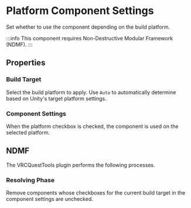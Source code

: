 # Platform Component Settings

Set whether to use the component depending on the build platform.

:::info
This component requires Non-Destructive Modular Framework (NDMF).
:::

## Properties

### Build Target

Select the build platform to apply.
Use `Auto` to automatically determine based on Unity's target platform settings.

### Component Settings

When the platform checkbox is checked, the component is used on the selected platform.

## NDMF

The VRCQuestTools plugin performs the following processes.

### Resolving Phase

Remove components whose checkboxes for the current build target in the component settings are unchecked.
